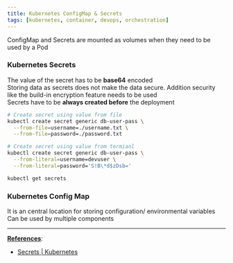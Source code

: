 ```yaml
---
title: Kubernetes ConfigMap & Secrets
tags: [kubernetes, container, devops, orchestration]
---
```


ConfigMap and Secrets are mounted as volumes when they need to be used by a Pod

### Kubernetes Secrets

The value of the secret has to be **base64** encoded  
Storing data as secrets does not make the data secure. Addition security like the build-in encryption feature needs to be used  
Secrets have to be **always created before** the deployment

````bash
# Create secret using value from file
kubectl create secret generic db-user-pass \
  --from-file=username=./username.txt \
  --from-file=password=./password.txt

# Create secret using value from termianl
kubectl create secret generic db-user-pass \
  --from-literal=username=devuser \
  --from-literal=password='S!B\*d$zDsb='

kubectl get secrets
````

### Kubernetes Config Map

It is an central location for storing configuration/ environmental variables  
Can be used by multiple components

---

**<u>References</u>**:

* [Secrets | Kubernetes](https://kubernetes.io/docs/concepts/configuration/secret/)